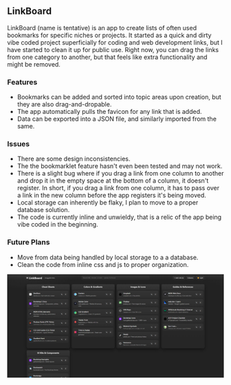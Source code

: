 ## LinkBoard

LinkBoard (name is tentative) is an app to create lists of often used bookmarks for specific niches or projects. It started as a quick and dirty vibe coded project superficially for coding and web development links, but I have started to clean it up for public use. Right now, you can drag the links from one category to another, but that feels like extra functionality and might be removed. 

### Features

- Bookmarks can be added and sorted into topic areas upon creation, but they are also drag-and-dropable.
- The app automatically pulls the favicon for any link that is added. 
- Data can be exported into a JSON file, and similarly imported from the same.

### Issues

- There are some design inconsistencies.
- The the bookmarklet feature hasn't even been tested and may not work.
- There is a slight bug where if you drag a link from one column to another and drop it in the empty space at the bottom of a column, it doesn't register. In short, if you drag a link from one column, it has to pass over a link in the new column before the app registers it's being moved.
- Local storage can inherently be flaky, I plan to move to a proper database solution.
- The code is currently inline and unwieldy, that is a relic of the app being vibe coded in the beginning.

### Future Plans

- Move from data being handled by local storage to a a database.
- Clean the code from inline css and js to proper organization.

![App screenshot](https://raw.githubusercontent.com/KevanMacGee/LinkBoard/refs/heads/master/screenshots/Screenshot2025-09-26-192559.png)
